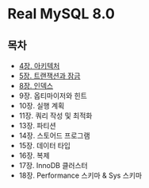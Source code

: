 # Real MySQL 8.0

## 목차
- [4장. 아키텍처](./contents/chapter04.md)
- [5장. 트랜잭션과 잠금](./contents/chapter05.md)
- [8장. 인덱스](./contents/chapter08.md)
- 9장. 옵티마이저와 힌트
- 10장. 실행 계획
- 11장. 쿼리 작성 및 최적화
- 13장. 파티션
- 14장. 스토어드 프로그램
- 15장. 데이터 타입
- 16장. 복제
- 17장. InnoDB 클러스터
- 18장. Performance 스키마 & Sys 스키마